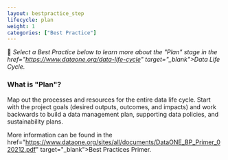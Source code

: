 ```yaml
---
layout: bestpractice_step
lifecycle: plan
weight: 1
categories: ["Best Practice"]
---
```

􏰣
*Select a Best Practice below to learn more about the "Plan" stage in the  href="https://www.dataone.org/data-life-cycle" target="_blank">Data Life Cycle</a>.*

### What is "Plan"?

Map out the processes and resources for the entire data life cycle. Start with the project goals (desired outputs, outcomes, and impacts) and work backwards to build a data management plan, supporting data policies, and sustainability plans.

More information can be found in the href="https://www.dataone.org/sites/all/documents/DataONE_BP_Primer_020212.pdf" target="_blank">Best Practices Primer</a>.
